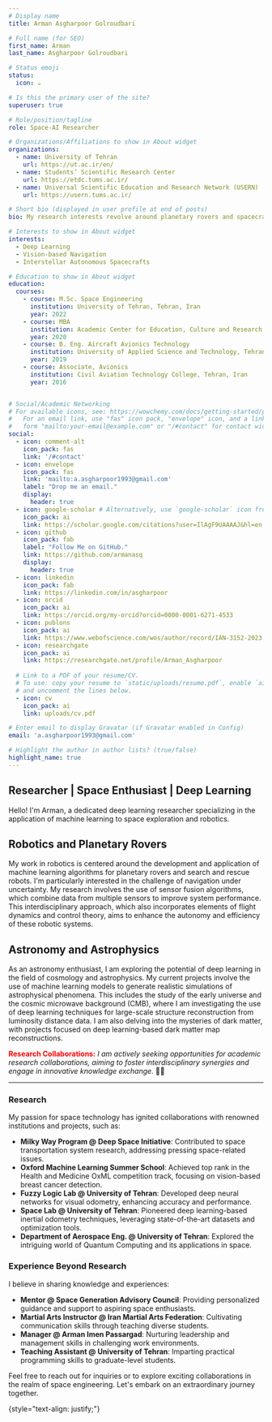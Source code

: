 ```yaml
---
# Display name
title: Arman Asgharpoor Golroudbari

# Full name (for SEO)
first_name: Arman
last_name: Asgharpoor Golroudbari

# Status emoji
status:
  icon: ☕️

# Is this the primary user of the site?
superuser: true

# Role/position/tagline
role: Space-AI Researcher

# Organizations/Affiliations to show in About widget
organizations:
  - name: University of Tehran
    url: https://ut.ac.ir/en/
  - name: Students’ Scientific Research Center
    url: https://etdc.tums.ac.ir/
  - name: Universal Scientific Education and Research Network (USERN)
    url: https://usern.tums.ac.ir/

# Short bio (displayed in user profile at end of posts)
bio: My research interests revolve around planetary rovers and spacecraft vision-based navigation.

# Interests to show in About widget
interests:
  - Deep Learning
  - Vision-based Navigation
  - Interstellar Autonomous Spacecrafts

# Education to show in About widget
education:
  courses:
    - course: M.Sc. Space Engineering
      institution: University of Tehran, Tehran, Iran
      year: 2022
    - course: MBA
      institution: Academic Center for Education, Culture and Research, Tehran, Iran
      year: 2020
    - course: B. Eng. Aircraft Avionics Technology
      institution: University of Applied Science and Technology, Tehran, Iran
      year: 2019
    - course: Associate, Avionics
      institution: Civil Aviation Technology College, Tehran, Iran
      year: 2016


# Social/Academic Networking
# For available icons, see: https://wowchemy.com/docs/getting-started/page-builder/#icons
#   For an email link, use "fas" icon pack, "envelope" icon, and a link in the
#   form "mailto:your-email@example.com" or "/#contact" for contact widget.
social:
  - icon: comment-alt
    icon_pack: fas
    link: '/#contact'
  - icon: envelope
    icon_pack: fas
    link: 'mailto:a.asgharpoor1993@gmail.com'
    label: "Drop me an email."
    display:
      header: true
  - icon: google-scholar # Alternatively, use `google-scholar` icon from `ai` icon pack
    icon_pack: ai
    link: https://scholar.google.com/citations?user=IlAgF9UAAAAJ&hl=en
  - icon: github
    icon_pack: fab
    label: "Follow Me on GitHub."
    link: https://github.com/armanasq
    display:
      header: true
  - icon: linkedin
    icon_pack: fab
    link: https://linkedin.com/in/asgharpoor
  - icon: orcid 
    icon_pack: ai
    link: https://orcid.org/my-orcid?orcid=0000-0001-6271-4533
  - icon: publons 
    icon_pack: ai
    link: https://www.webofscience.com/wos/author/record/IAN-3152-2023
  - icon: researchgate 
    icon_pack: ai
    link: https://researchgate.net/profile/Arman_Asgharpoor
  
  # Link to a PDF of your resume/CV.
  # To use: copy your resume to `static/uploads/resume.pdf`, enable `ai` icons in `params.yaml`,
  # and uncomment the lines below.
  - icon: cv
    icon_pack: ai
    link: uploads/cv.pdf

# Enter email to display Gravatar (if Gravatar enabled in Config)
email: 'a.asgharpoor1993@gmail.com'

# Highlight the author in author lists? (true/false)
highlight_name: true
---
```

## Researcher | Space Enthusiast | Deep Learning


Hello! I'm Arman, a dedicated deep learning researcher specializing in the application of machine learning to space exploration and robotics.

## Robotics and Planetary Rovers

My work in robotics is centered around the development and application of machine learning algorithms for planetary rovers and search and rescue robots. I'm particularly interested in the challenge of navigation under uncertainty. My research involves the use of sensor fusion algorithms, which combine data from multiple sensors to improve system performance. This interdisciplinary approach, which also incorporates elements of flight dynamics and control theory, aims to enhance the autonomy and efficiency of these robotic systems.

## Astronomy and Astrophysics

As an astronomy enthusiast, I am exploring the potential of deep learning in the field of cosmology and astrophysics. My current projects involve the use of machine learning models to generate realistic simulations of astrophysical phenomena. This includes the study of the early universe and the cosmic microwave background (CMB), where I am investigating the use of deep learning techniques for large-scale structure reconstruction from luminosity distance data. I am also delving into the mysteries of dark matter, with projects focused on deep learning-based dark matter map reconstructions.



<span style="color:red;">**Research Collaborations:**
</span>
*I am actively seeking opportunities for academic research collaborations, aiming to foster interdisciplinary synergies and engage in innovative knowledge exchange.* 🤝💡

---

### Research 
My passion for space technology has ignited collaborations with renowned institutions and projects, such as:
- **Milky Way Program @ Deep Space Initiative**: Contributed to space transportation system research, addressing pressing space-related issues.
- **Oxford Machine Learning Summer School**: Achieved top rank in the Health and Medicine OxML competition track, focusing on vision-based breast cancer detection.
- **Fuzzy Logic Lab @ University of Tehran**: Developed deep neural networks for visual odometry, enhancing accuracy and performance.
- **Space Lab @ University of Tehran**: Pioneered deep learning-based inertial odometry techniques, leveraging state-of-the-art datasets and optimization tools.
- **Department of Aerospace Eng. @ University of Tehran**: Explored the intriguing world of Quantum Computing and its applications in space.

### Experience Beyond Research
I believe in sharing knowledge and experiences:
- **Mentor @ Space Generation Advisory Council**: Providing personalized guidance and support to aspiring space enthusiasts.
- **Martial Arts Instructor @ Iran Martial Arts Federation**: Cultivating communication skills through teaching diverse students.
- **Manager @ Arman Imen Passargad**: Nurturing leadership and management skills in challenging work environments.
- **Teaching Assistant @ University of Tehran**: Imparting practical programming skills to graduate-level students.

Feel free to reach out for inquiries or to explore exciting collaborations in the realm of space engineering. Let's embark on an extraordinary journey together.



{style="text-align: justify;"}
